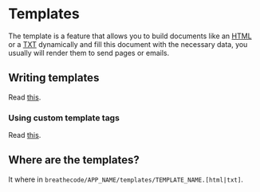 # Templates

The template is a feature that allows you to build documents like an [HTML](https://en.wikipedia.org/wiki/HTML) or a [TXT](https://en.wikipedia.org/wiki/Text_file) dynamically and fill this document with the necessary data, you usually will render them to send pages or emails.

## Writing templates

Read [this](https://docs.djangoproject.com/en/5.0/ref/templates/language/).

### Using custom template tags

Read [this](https://docs.djangoproject.com/en/5.0/ref/templates/builtins/).

## Where are the templates?

It where in `breathecode/APP_NAME/templates/TEMPLATE_NAME.[html|txt]`.
